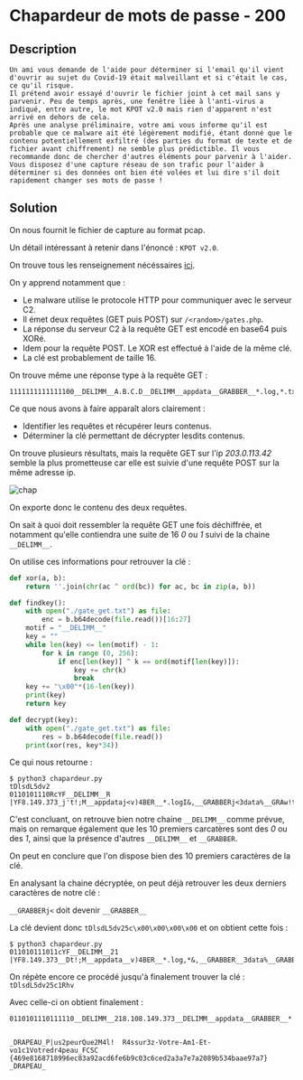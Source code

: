 # Chapardeur de mots de passe - 200

## Description

```
Un ami vous demande de l'aide pour déterminer si l'email qu'il vient d'ouvrir au sujet du Covid-19 était malveillant et si c'était le cas, ce qu'il risque.
Il prétend avoir essayé d'ouvrir le fichier joint à cet mail sans y parvenir. Peu de temps après, une fenêtre liée à l'anti-virus a indiqué, entre autre, le mot KPOT v2.0 mais rien d'apparent n'est arrivé en dehors de cela.
Après une analyse préliminaire, votre ami vous informe qu'il est probable que ce malware ait été légèrement modifié, étant donné que le contenu potentiellement exfiltré (des parties du format de texte et de fichier avant chiffrement) ne semble plus prédictible. Il vous recommande donc de chercher d'autres éléments pour parvenir à l'aider.
Vous disposez d'une capture réseau de son trafic pour l'aider à déterminer si des données ont bien été volées et lui dire s'il doit rapidement changer ses mots de passe !
```

## Solution

On nous fournit le fichier de capture au format pcap.

Un détail intéressant à retenir dans l'énoncé : `KPOT v2.0`.

On trouve tous les renseignement nécéssaires [ici](https://www.proofpoint.com/us/threat-insight/post/new-kpot-v20-stealer-brings-zero-persistence-and-memory-features-silently-steal).

On y apprend notamment que :

-   Le malware utilise le protocole HTTP pour communiquer avec le serveur C2.
-   Il émet deux requêtes (GET puis POST) sur `/<random>/gates.php`.
-   La réponse du serveur C2 à la requête GET est encodé en base64 puis XORé.
-   Idem pour la requête POST. Le XOR est effectué à l'aide de la même clé.
-   La clé est probablement de taille 16.

On trouve même une réponse type à la requête GET :

```
1111111111111100__DELIMM__A.B.C.D__DELIMM__appdata__GRABBER__*.log,*.txt,__GRABBER__%appdata%__GRABBER__0__GRABBER__1024__DELIMM__desktop_txt__GRABBER__*.txt,__GRABBER__%userprofile%\Desktop__GRABBER__0__GRABBER__150__DELIMM____DELIMM____DELIMM__
```

Ce que nous avons à faire apparaît alors clairement :

-   Identifier les requêtes et récupérer leurs contenus.
-   Déterminer la clé permettant de décrypter lesdits contenus.

On trouve plusieurs résultats, mais la requête GET sur l'ip _203.0.113.42_ semble la plus prometteuse car elle est suivie d'une requête POST sur la même adresse ip.

![chap](../Images/chapardeur_1.PNG)

On exporte donc le contenu des deux requêtes.

On sait à quoi doit ressembler la requête GET une fois déchiffrée, et notamment qu'elle contiendra une suite de 16 _0_ ou _1_ suivi de la chaine `__DELIMM__`.

On utilise ces informations pour retrouver la clé :

```python
def xor(a, b):
    return ''.join(chr(ac ^ ord(bc)) for ac, bc in zip(a, b))

def findkey():
    with open("./gate_get.txt") as file:
        enc = b.b64decode(file.read())[16:27]
    motif = "__DELIMM__"
    key = ""
    while len(key) <= len(motif) - 1:
        for k in range (0, 256):
            if enc[len(key)] ^ k == ord(motif[len(key)]):
                key += chr(k)
                break
    key += "\x00"*(16-len(key))
    print(key)
    return key

def decrypt(key):
    with open("./gate_get.txt") as file:
        res = b.b64decode(file.read())
    print(xor(res, key*34))
```

Ce qui nous retourne :

```
$ python3 chapardeur.py
tDlsdL5dv2
0110101110RcYF__DELIMM__R       |YF8.149.373_j't!;M__appdataj<v)4BER__*.logI&,__GRABBERj<3data%__GRAw!t7)0__GRABBERj<bZB__DELIMM__QB9p_txt__GRAw!t7)*.txt,__GRt!s:)_%userprof\Tw42esktop__GRt!s:)_0__GRABBEg<nb7)DELIMM____q&}____DELIMMj<
```

C'est concluant, on retrouve bien notre chaine `__DELIMM__` comme prévue, mais on remarque également que les 10 premiers carcatères sont des _0_ ou des _1_, ainsi que la présence d'autres `__DELIMM__` et `__GRABBER`.

On peut en conclure que l'on dispose bien des 10 premiers caractères de la clé.

En analysant la chaine décryptée, on peut déjà retrouver les deux derniers caractères de notre clé :

`__GRABBERj<` doit devenir `__GRABBER__`

La clé devient donc `tDlsdL5dv25c\x00\x00\x00\x00` et on obtient cette fois :

```
$ python3 chapardeur.py
011010111011cYF__DELIMM__21     |YF8.149.373__Dt!;M__appdata__v)4BER__*.log,*&,__GRABBER__3data%__GRABBt7)0__GRABBER__bZB__DELIMM__deB9p_txt__GRABBt7)*.txt,__GRABs:)_%userprofilTw42esktop__GRABs:)_0__GRABBER_nb7)DELIMM____DE}____DELIMM__
```

On répète encore ce procédé jusqu'à finalement trouver la clé : `tDlsdL5dv25c1Rhv`

Avec celle-ci on obtient finalement :

```
0110101110111110__DELIMM__218.108.149.373__DELIMM__appdata__GRABBER__*.log,*.txt,__GRABBER__%appdata%__GRABBER__0__GRABBER__1024__DELIMM__desktop_txt__GRABBER__*.txt,__GRABBER__%userprofile%\Desktop__GRABBER__0__GRABBER__0__DELIMM____DELIMM____DELIMM__


_DRAPEAU_P|us2peurQue2M4l!  R4ssur3z-Votre-Am1-Et-vo1c1Votredr4peau_FCSC
{469e8168718996ec83a92acd6fe6b9c03c6ced2a3a7e7a2089b534baae97a7}
_DRAPEAU_
```
